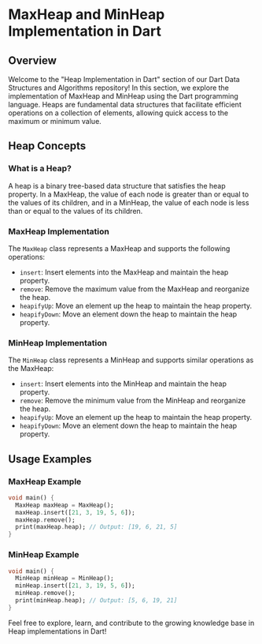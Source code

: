 # MaxHeap and MinHeap Implementation in Dart

## Overview

Welcome to the "Heap Implementation in Dart" section of our Dart Data Structures and Algorithms repository! In this section, we explore the implementation of MaxHeap and MinHeap using the Dart programming language. Heaps are fundamental data structures that facilitate efficient operations on a collection of elements, allowing quick access to the maximum or minimum value.

## Heap Concepts

### What is a Heap?

A heap is a binary tree-based data structure that satisfies the heap property. In a MaxHeap, the value of each node is greater than or equal to the values of its children, and in a MinHeap, the value of each node is less than or equal to the values of its children.

### MaxHeap Implementation

The `MaxHeap` class represents a MaxHeap and supports the following operations:

- `insert`: Insert elements into the MaxHeap and maintain the heap property.
- `remove`: Remove the maximum value from the MaxHeap and reorganize the heap.
- `heapifyUp`: Move an element up the heap to maintain the heap property.
- `heapifyDown`: Move an element down the heap to maintain the heap property.

### MinHeap Implementation

The `MinHeap` class represents a MinHeap and supports similar operations as the MaxHeap:

- `insert`: Insert elements into the MinHeap and maintain the heap property.
- `remove`: Remove the minimum value from the MinHeap and reorganize the heap.
- `heapifyUp`: Move an element up the heap to maintain the heap property.
- `heapifyDown`: Move an element down the heap to maintain the heap property.

## Usage Examples

### MaxHeap Example

```dart
void main() {
  MaxHeap maxHeap = MaxHeap();
  maxHeap.insert([21, 3, 19, 5, 6]);
  maxHeap.remove();
  print(maxHeap.heap); // Output: [19, 6, 21, 5]
}
```

### MinHeap Example

```dart
void main() {
  MinHeap minHeap = MinHeap();
  minHeap.insert([21, 3, 19, 5, 6]);
  minHeap.remove();
  print(minHeap.heap); // Output: [5, 6, 19, 21]
}
```

Feel free to explore, learn, and contribute to the growing knowledge base in Heap implementations in Dart!